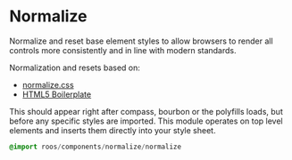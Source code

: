 
# Normalize
Normalize and reset base element styles to allow browsers to render all controls
more consistently and in line with modern standards.

Normalization and resets based on:

- [normalize.css](http://necolas.github.com/normalize.css/)
- [HTML5 Boilerplate](http://html5boilerplate.com/)

This should appear right after compass, bourbon or the polyfills loads, but before any
specific styles are imported. This module operates on top level elements
and inserts them directly into your style sheet.

```sass
@import roos/components/normalize/normalize
```


